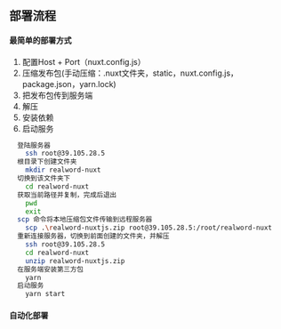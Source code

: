## 部署流程

#### 最简单的部署方式
1. 配置Host + Port（nuxt.config.js）
2. 压缩发布包(手动压缩：.nuxt文件夹，static，nuxt.config.js，package.json，yarn.lock)
3. 把发布包传到服务端
4. 解压
5. 安装依赖
6. 启动服务
```bash
  登陆服务器
    ssh root@39.105.28.5
  根目录下创建文件夹
    mkdir realword-nuxt
  切换到该文件夹下
    cd realword-nuxt
  获取当前路径并复制，完成后退出
    pwd
    exit
  scp 命令将本地压缩包文件传输到远程服务器
    scp .\realword-nuxtjs.zip root@39.105.28.5:/root/realword-nuxt
  重新连接服务器，切换到前面创建的文件夹，并解压
    ssh root@39.105.28.5
    cd realword-nuxt
    unzip realword-nuxtjs.zip
  在服务端安装第三方包
    yarn
  启动服务
    yarn start

```

#### 自动化部署
